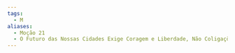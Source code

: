 ```yaml
---
tags:
  - M
aliases:
  - Moção 21
  - O Futuro das Nossas Cidades Exige Coragem e Liberdade, Não Coligações
---
```


